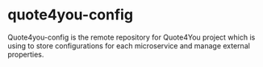 # quote4you-config

Quote4you-config is the remote repository for Quote4You project which is using to store configurations for each microservice and manage external properties.

